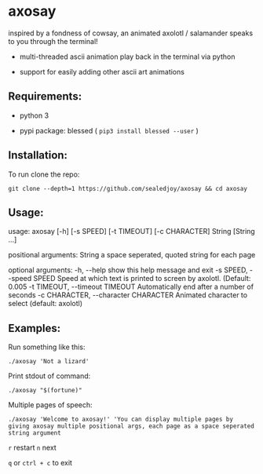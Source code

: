 # axosay
 inspired by a fondness of cowsay, 
 an animated axolotl / salamander speaks to you through the terminal!

 - multi-threaded ascii animation play back in the terminal via python
 
 - support for easily adding other ascii art animations
        
## Requirements:

- python 3

- pypi package: blessed ( `pip3 install blessed --user` )

## Installation:

To run clone the repo:

`git clone --depth=1 https://github.com/sealedjoy/axosay && cd axosay` 


## Usage:

usage: axosay [-h] [-s SPEED] [-t TIMEOUT] [-c CHARACTER] String [String ...]

positional arguments:
  String                a space seperated, quoted string for each page

optional arguments:
  -h, --help            show this help message and exit
  -s SPEED, --speed SPEED
                        Speed at which text is printed to screen by axolotl. (Default: 0.005
  -t TIMEOUT, --timeout TIMEOUT
                        Automatically end after a number of seconds
  -c CHARACTER, --character CHARACTER
                        Animated character to select (default: axolotl)
                        
## Examples:

Run something like this:
 
`./axosay 'Not a lizard'`

Print stdout of command:

`./axosay "$(fortune)"`

Multiple pages of speech:
 
`./axosay 'Welcome to axosay!' 'You can display multiple pages by giving axosay multiple positional args, each page as a space seperated string argument `

`r` restart `n` next

``q`` or ``ctrl + c`` to exit
 
 


